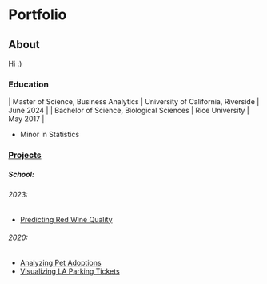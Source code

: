

# Portfolio

## About
Hi :)

### Education
| Master of Science, Business Analytics | University of California, Riverside | June 2024 |
| Bachelor of Science, Biological Sciences | Rice University | May 2017 |
  + Minor in Statistics


### [Projects](Projects.md)
##### School:
###### 2023:
- [Predicting Red Wine Quality](prj/Wine.md)
###### 2020:
- [Analyzing Pet Adoptions](prj/Adoptions.md)
- [Visualizing LA Parking Tickets](prj/Parking.md)
